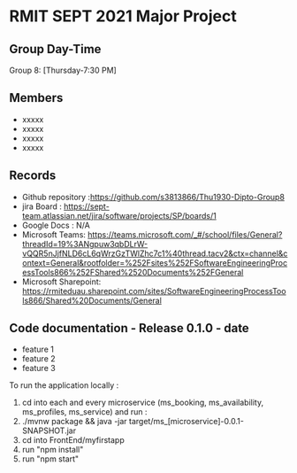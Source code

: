 # RMIT SEPT 2021 Major Project

## Group Day-Time

Group 8: [Thursday-7:30 PM]

## Members

* xxxxx
* xxxxx
* xxxxx
* xxxxx

## Records

* Github repository :<https://github.com/s3813866/Thu1930-Dipto-Group8>
* jira Board : <https://sept-team.atlassian.net/jira/software/projects/SP/boards/1>
* Google Docs : N/A
* Microsoft Teams: <https://teams.microsoft.com/_#/school/files/General?threadId=19%3ANgpuw3qbDLrW-vQQR5nJjfNLD6cL6qWrzGzTWlZhc7c1%40thread.tacv2&ctx=channel&context=General&rootfolder=%252Fsites%252FSoftwareEngineeringProcessTools866%252FShared%2520Documents%252FGeneral>
* Microsoft Sharepoint: <https://rmiteduau.sharepoint.com/sites/SoftwareEngineeringProcessTools866/Shared%20Documents/General>

## Code documentation - Release 0.1.0 - date

* feature 1
* feature 2
* feature 3
  
To run the application locally :

1) cd into each and every microservice (ms_booking, ms_availability, ms_profiles, ms_service) and run :
2) ./mvnw package && java -jar target/ms_[microservice]-0.0.1-SNAPSHOT.jar
3) cd into FrontEnd/myfirstapp
4) run "npm install"
5) run "npm start"
